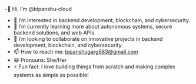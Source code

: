 -👋 Hi, I’m @bipanshu-cloud
- 👀 I’m interested in backend development, blockchain, and cybersecurity.
- 🌱 I’m currently learning more about autonomous systems, secure backend solutions, and web APIs.
- 💞️ I’m looking to collaborate on innovative projects in backend development, blockchain, and cybersecurity.
- 📫 How to reach me: bipanshugarg683@gmail.com
- 😄 Pronouns: She/Her
- ⚡ Fun fact: I love building things from scratch and making complex systems as simple as possible!

<!---
bipanshu-cloud/bipanshu-cloud is a ✨ special ✨ repository because its `README.md` (this file) appears on your GitHub profile.
You can click the Preview link to take a look at your changes.
--->
